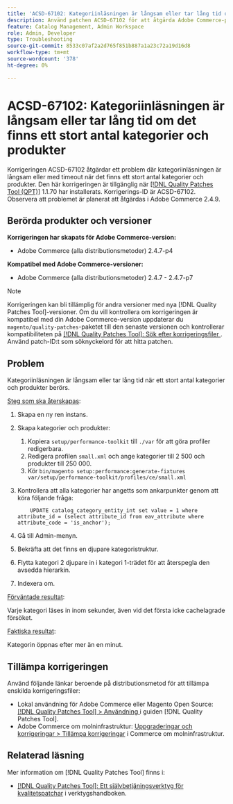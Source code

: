 ```yaml
---
title: 'ACSD-67102: Kategoriinläsningen är långsam eller tar lång tid om det finns ett stort antal kategorier och produkter'
description: Använd patchen ACSD-67102 för att åtgärda Adobe Commerce-problemet där kategoriinläsningen är långsam eller där det finns många kategorier och produkter.
feature: Catalog Management, Admin Workspace
role: Admin, Developer
type: Troubleshooting
source-git-commit: 8533c07af2a2d765f851b887a1a23c72a19d16d8
workflow-type: tm+mt
source-wordcount: '378'
ht-degree: 0%

---
```



# ACSD-67102: Kategoriinläsningen är långsam eller tar lång tid om det finns ett stort antal kategorier och produkter

Korrigeringen ACSD-67102 åtgärdar ett problem där kategoriinläsningen är långsam eller med timeout när det finns ett stort antal kategorier och produkter. Den här korrigeringen är tillgänglig när [[!DNL Quality Patches Tool (QPT)]](/help/tools/quality-patches-tool/quality-patches-tool-to-self-serve-quality-patches.md) 1.1.70 har installerats. Korrigerings-ID är ACSD-67102. Observera att problemet är planerat att åtgärdas i Adobe Commerce 2.4.9.

## Berörda produkter och versioner

**Korrigeringen har skapats för Adobe Commerce-version:**

* Adobe Commerce (alla distributionsmetoder) 2.4.7-p4

**Kompatibel med Adobe Commerce-versioner:**

* Adobe Commerce (alla distributionsmetoder) 2.4.7 - 2.4.7-p7

>[!NOTE]
>
>Korrigeringen kan bli tillämplig för andra versioner med nya [!DNL Quality Patches Tool]-versioner. Om du vill kontrollera om korrigeringen är kompatibel med din Adobe Commerce-version uppdaterar du `magento/quality-patches`-paketet till den senaste versionen och kontrollerar kompatibiliteten på [[!DNL Quality Patches Tool]: Sök efter korrigeringsfiler ](https://experienceleague.adobe.com/tools/commerce-quality-patches/index.html). Använd patch-ID:t som söknyckelord för att hitta patchen.

## Problem

Kategoriinläsningen är långsam eller tar lång tid när ett stort antal kategorier och produkter berörs.

<u>Steg som ska återskapas</u>:

1. Skapa en ny ren instans.
1. Skapa kategorier och produkter:
   1. Kopiera `setup/performance-toolkit` till `./var` för att göra profiler redigerbara.
   1. Redigera profilen `small.xml` och ange kategorier till 2 500 och produkter till 250 000.
   1. Kör `bin/magento setup:performance:generate-fixtures var/setup/performance-toolkit/profiles/ce/small.xml`
1. Kontrollera att alla kategorier har angetts som ankarpunkter genom att köra följande fråga:

   ```
       UPDATE catalog_category_entity_int set value = 1 where attribute_id = (select attribute_id from eav_attribute where attribute_code = 'is_anchor'); 
   ```

1. Gå till Admin-menyn.
1. Bekräfta att det finns en djupare kategoristruktur.
1. Flytta kategori 2 djupare in i kategori 1-trädet för att återspegla den avsedda hierarkin.
1. Indexera om.

<u>Förväntade resultat</u>:

Varje kategori läses in inom sekunder, även vid det första icke cachelagrade försöket.

<u>Faktiska resultat</u>:

Kategorin öppnas efter mer än en minut.

## Tillämpa korrigeringen

Använd följande länkar beroende på distributionsmetod för att tillämpa enskilda korrigeringsfiler:

* Lokal användning för Adobe Commerce eller Magento Open Source: [[!DNL Quality Patches Tool] > Användning ](/help/tools/quality-patches-tool/usage.md) i guiden [!DNL Quality Patches Tool].
* Adobe Commerce om molninfrastruktur: [Uppgraderingar och korrigeringar > Tillämpa korrigeringar](https://experienceleague.adobe.com/docs/commerce-cloud-service/user-guide/develop/upgrade/apply-patches.html) i Commerce om molninfrastruktur.

## Relaterad läsning

Mer information om [!DNL Quality Patches Tool] finns i:

* [[!DNL Quality Patches Tool]: Ett självbetjäningsverktyg för kvalitetspatchar](/help/tools/quality-patches-tool/quality-patches-tool-to-self-serve-quality-patches.md) i verktygshandboken.
